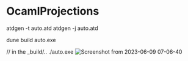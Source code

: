 # OcamlProjections

atdgen -t auto.atd
atdgen -j auto.atd

dune build auto.exe

// in the _build/.. 
./auto.exe
![Screenshot from 2023-06-09 07-06-40](https://github.com/jotaAfonso/OcamlProjections/assets/49497176/e5e3b111-c2bf-4d5d-9f02-1b316b094be0)

